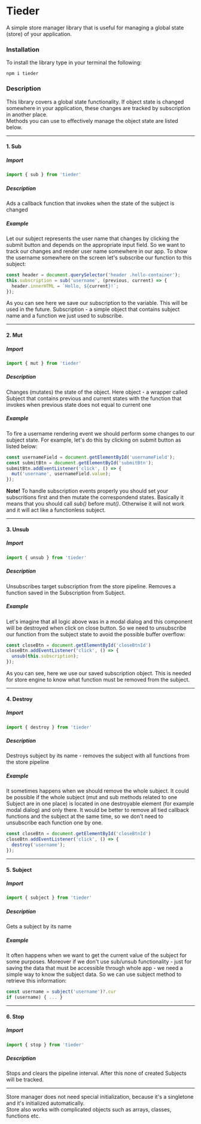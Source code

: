 # Tieder
A simple store manager library that is useful for managing a global state (store) of your application.

<h3>Installation</h3>
To install the library type in your terminal the following:

```
npm i tieder
```
<h3>Description</h3>
This library covers a global state functionality. If object state is changed somewhere in your application, these changes are tracked by subscription in another place.<br/>
Methods you can use to effectively manage the object state are listed below.

<hr>

<h4>1. Sub</h4>
<h5>Import</h5>

```javascript
import { sub } from 'tieder'
```
<h5>Description</h5>
Ads a callback function that invokes when the state of the subject is changed

<h5>Example</h5>
Let our subject represents the user name that changes by clicking the submit button and depends on the appropriate input field.  So we want to track our changes and render user name somewhere in our app. To show the username somewhere on the screen let's subscribe our function to this subject:

```javascript
const header = document.querySelector('header .hello-container');
this.subscription = sub('username', (previous, current) => {
  header.innerHTML = `Hello, ${current}!`;
});
```
As you can see here we save our subscription to the variable. This will be used in the future. Subscription - a simple object that contains subject name and a function we just used to subscribe.

<hr>

<h4>2. Mut</h4>
<h5>Import</h5>

```javascript
import { mut } from 'tieder'
```
<h5>Description</h5>
Changes (mutates) the state of the object. Here object - a wrapper called Subject that contains previous and current states with the function that invokes when previous state does not equal to current one

<h5>Example</h5>
To fire a username rendering event we should perform some changes to our subject state. For example, let's do this by clicking on submit button as listed below:

```javascript
const usernameField = document.getElementById('usernameField');
const submitBtn = document.getElementById('submitBtn');
submitBtn.addEventListener('click', () => {
  mut('username', usernameField.value);
});
```

<b>Note!</b> To handle subscription events properly you should set your subscritions first and then mutate the correspondend states. Basically it means that you should call <i>sub()</i> before <i>mut()</i>. Otherwise it will not work and it will act like a functionless subject.

<hr>

<h4>3. Unsub</h4>
<h5>Import</h5>

```javascript
import { unsub } from 'tieder'
```
<h5>Description</h5>
Unsubscribes target subscription from the store pipeline. Removes a function saved in the Subscription from Subject.

<h5>Example</h5>
Let's imagine that all logic above was in a modal dialog and this component will be destroyed when click on close button.
So we need to unsubscribe our function from the subject state to avoid the possible buffer overflow:

```javascript
const closeBtn = document.getElementById('closeBtnId')
closeBtn.addEventListener('click', () => {
  unsub(this.subscription);
});
```
As you can see, here we use our saved subscription object. This is needed for store engine to know what function must be removed from the subject.

<hr>

<h4>4. Destroy</h4>
<h5>Import</h5>

```javascript
import { destroy } from 'tieder'
```
<h5>Description</h5>
Destroys subject by its name - removes the subject with all functions from the store pipeline

<h5>Example</h5>
It sometimes happens when we should remove the whole subject. It could be possible if the whole subject (mut and sub methods related to one Subject are in one place) is located in one destroyable element (for example modal dialog) and only there. It would be better to remove all tied callback functions and the subject at the same time, so we don't need to unsubscribe each function one by one.

```javascript
const closeBtn = document.getElementById('closeBtnId')
closeBtn.addEventListener('click', () => {
  destroy('username');
});
```
<hr>

<h4>5. Subject</h4>
<h5>Import</h5>

```javascript
import { subject } from 'tieder'
```
<h5>Description</h5>
Gets a subject by its name

<h5>Example</h5>
It often happens when we want to get the current value of the subject for some purposes. Moreover if we don't use sub/unsub functionality - just for saving the data that must be accessible through whole app - we need a simple way to know the subject data. So we can use subject method to retrieve this information:

```javascript
const username = subject('username')?.cur
if (username) { ... }
```
<hr>

<h4>6. Stop</h4>
<h5>Import</h5>

```javascript
import { stop } from 'tieder'
```

<h5>Description</h5>
Stops and clears the pipeline interval. After this none of created Subjects will be tracked.
<hr>
Store manager does not need special initialization, because it's a singletone and it's initialized automatically.<br>
Store also works with complicated objects such as arrays, classes, functions etc.

